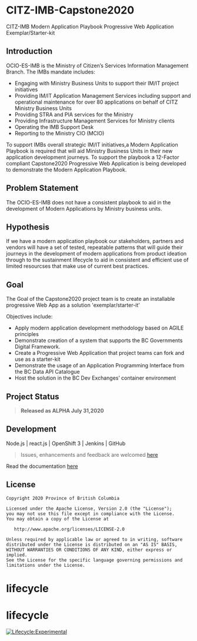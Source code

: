 # CITZ-IMB-Capstone2020

CITZ-IMB Modern Application Playbook Progressive Web Application Exemplar/Starter-kit

## Introduction

OCIO-ES-IMB is the Ministry of Citizen’s Services Information Management Branch. The IMBs mandate includes:

- Engaging with Ministry Business Units to support their IM/IT project initiatives
- Providing IM/IT Application Management Services including support and operational maintenance for over 80 applications on behalf of CITZ Ministry Business Units 
- Providing STRA and PIA services for the Ministry
- Providing Infrastructure Management Services for Ministry clients
- Operating the IMB Support Desk
- Reporting to the Ministry CIO (MCIO)

To support IMBs overall strategic IM/IT initiatives,a Modern Application Playbook is required that will aid Ministry Business Units in their new application development journeys. To support the playbook a 12-Factor compliant Capstone2020 Progressive Web Application is being developed to demonstrate the Modern Application Playbook.

## Problem Statement

The OCIO-ES-IMB does not have a consistent playbook to aid in the development of Modern Applications by Ministry business units.

## Hypothesis

If we have a modern application playbook our stakeholders, partners and vendors will have a set of tested, repeatable patterns that will guide their journeys in the development of modern applications from product ideation through to the sustainment lifecycle to aid in consistent and efficient use of limited resourcses that make use of current best practices.

## Goal

The Goal of the Capstone2020 project team is to create an installable progressive Web App as a solution 'exemplar/starter-it'

Objectives include:

- Apply modern application development methodology based on AGILE principles
- Demonstrate creation of a system that supports the BC Governments Digital Framework.
- Create a Progressive Web Application that project teams can fork and use as a starter-kit
- Demonstrate the usage of an Application Programming Interface  from the BC Data API Catalogue
- Host the solution in the BC Dev Exchanges’ container environment


## Project Status

> **Released as ALPHA July 31,2020**

## Development

Node.js | react.js | OpenShift 3 | Jenkins |  GitHub 

> Issues, enhancements and feedback are welcomed [here](https://github.com/bcgov/CITZ-IMB-Capstone2020/issues)

Read the documentation [here](https://github.com/bcgov/CITZ-IMB-Capstone2020/blob/master/docs/Solution%20Readme.md)

## License

```
Copyright 2020 Province of British Columbia

Licensed under the Apache License, Version 2.0 (the "License");
you may not use this file except in compliance with the License.
You may obtain a copy of the License at

   http://www.apache.org/licenses/LICENSE-2.0

Unless required by applicable law or agreed to in writing, software
distributed under the License is distributed on an "AS IS" BASIS,
WITHOUT WARRANTIES OR CONDITIONS OF ANY KIND, either express or implied.
See the License for the specific language governing permissions and
limitations under the License.
```
# lifecycle
# lifecycle

[![Lifecycle:Experimental](https://img.shields.io/badge/Lifecycle-Experimental-339999)](https://github.com/bcgov/CITZ-IMB-Capstone2020)
